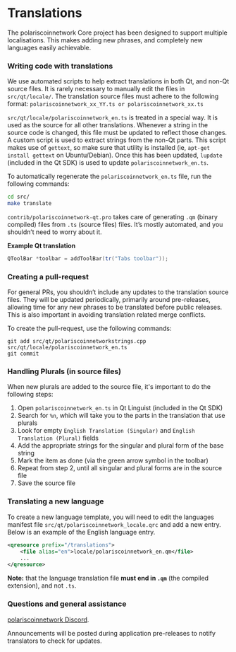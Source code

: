 Translations
============

The polariscoinnetwork Core project has been designed to support multiple localisations. This makes adding new phrases, and completely new languages easily achievable.

### Writing code with translations
We use automated scripts to help extract translations in both Qt, and non-Qt source files. It is rarely necessary to manually edit the files in `src/qt/locale/`. The translation source files must adhere to the following format:
`polariscoinnetwork_xx_YY.ts or polariscoinnetwork_xx.ts`

`src/qt/locale/polariscoinnetwork_en.ts` is treated in a special way. It is used as the source for all other translations. Whenever a string in the source code is changed, this file must be updated to reflect those changes. A custom script is used to extract strings from the non-Qt parts. This script makes use of `gettext`, so make sure that utility is installed (ie, `apt-get install gettext` on Ubuntu/Debian). Once this has been updated, `lupdate` (included in the Qt SDK) is used to update `polariscoinnetwork_en.ts`.

To automatically regenerate the `polariscoinnetwork_en.ts` file, run the following commands:
```sh
cd src/
make translate
```

`contrib/polariscoinnetwork-qt.pro` takes care of generating `.qm` (binary compiled) files from `.ts` (source files) files. It’s mostly automated, and you shouldn’t need to worry about it.

**Example Qt translation**
```cpp
QToolBar *toolbar = addToolBar(tr("Tabs toolbar"));
```

### Creating a pull-request
For general PRs, you shouldn’t include any updates to the translation source files. They will be updated periodically, primarily around pre-releases, allowing time for any new phrases to be translated before public releases. This is also important in avoiding translation related merge conflicts.

To create the pull-request, use the following commands:
```
git add src/qt/polariscoinnetworkstrings.cpp src/qt/locale/polariscoinnetwork_en.ts
git commit
```

### Handling Plurals (in source files)
When new plurals are added to the source file, it's important to do the following steps:

1. Open `polariscoinnetwork_en.ts` in Qt Linguist (included in the Qt SDK)
2. Search for `%n`, which will take you to the parts in the translation that use plurals
3. Look for empty `English Translation (Singular)` and `English Translation (Plural)` fields
4. Add the appropriate strings for the singular and plural form of the base string
5. Mark the item as done (via the green arrow symbol in the toolbar)
6. Repeat from step 2, until all singular and plural forms are in the source file
7. Save the source file

### Translating a new language
To create a new language template, you will need to edit the languages manifest file `src/qt/polariscoinnetwork_locale.qrc` and add a new entry. Below is an example of the English language entry.

```xml
<qresource prefix="/translations">
    <file alias="en">locale/polariscoinnetwork_en.qm</file>
    ...
</qresource>
```

**Note:** that the language translation file **must end in `.qm`** (the compiled extension), and not `.ts`.

### Questions and general assistance
[polariscoinnetwork Discord](https://discord.gg/9nzt37V).

Announcements will be posted during application pre-releases to notify translators to check for updates.
